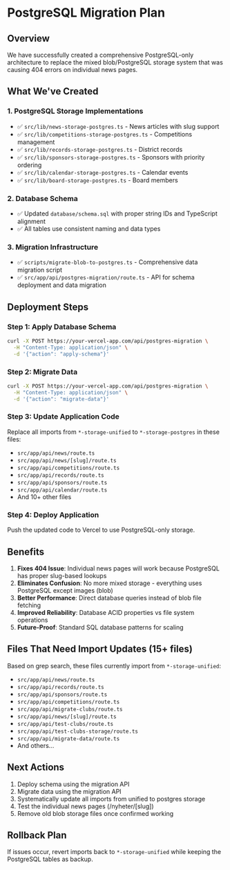 # PostgreSQL Migration Plan

## Overview

We have successfully created a comprehensive PostgreSQL-only architecture to replace the mixed blob/PostgreSQL storage system that was causing 404 errors on individual news pages.

## What We've Created

### 1. PostgreSQL Storage Implementations

- ✅ `src/lib/news-storage-postgres.ts` - News articles with slug support
- ✅ `src/lib/competitions-storage-postgres.ts` - Competitions management
- ✅ `src/lib/records-storage-postgres.ts` - District records
- ✅ `src/lib/sponsors-storage-postgres.ts` - Sponsors with priority ordering
- ✅ `src/lib/calendar-storage-postgres.ts` - Calendar events
- ✅ `src/lib/board-storage-postgres.ts` - Board members

### 2. Database Schema

- ✅ Updated `database/schema.sql` with proper string IDs and TypeScript alignment
- ✅ All tables use consistent naming and data types

### 3. Migration Infrastructure

- ✅ `scripts/migrate-blob-to-postgres.ts` - Comprehensive data migration script
- ✅ `src/app/api/postgres-migration/route.ts` - API for schema deployment and data migration

## Deployment Steps

### Step 1: Apply Database Schema

```bash
curl -X POST https://your-vercel-app.com/api/postgres-migration \
  -H "Content-Type: application/json" \
  -d '{"action": "apply-schema"}'
```

### Step 2: Migrate Data

```bash
curl -X POST https://your-vercel-app.com/api/postgres-migration \
  -H "Content-Type: application/json" \
  -d '{"action": "migrate-data"}'
```

### Step 3: Update Application Code

Replace all imports from `*-storage-unified` to `*-storage-postgres` in these files:

- `src/app/api/news/route.ts`
- `src/app/api/news/[slug]/route.ts`
- `src/app/api/competitions/route.ts`
- `src/app/api/records/route.ts`
- `src/app/api/sponsors/route.ts`
- `src/app/api/calendar/route.ts`
- And 10+ other files

### Step 4: Deploy Application

Push the updated code to Vercel to use PostgreSQL-only storage.

## Benefits

1. **Fixes 404 Issue**: Individual news pages will work because PostgreSQL has proper slug-based lookups
2. **Eliminates Confusion**: No more mixed storage - everything uses PostgreSQL except images (blob)
3. **Better Performance**: Direct database queries instead of blob file fetching
4. **Improved Reliability**: Database ACID properties vs file system operations
5. **Future-Proof**: Standard SQL database patterns for scaling

## Files That Need Import Updates (15+ files)

Based on grep search, these files currently import from `*-storage-unified`:

- `src/app/api/news/route.ts`
- `src/app/api/records/route.ts`
- `src/app/api/sponsors/route.ts`
- `src/app/api/competitions/route.ts`
- `src/app/api/migrate-clubs/route.ts`
- `src/app/api/news/[slug]/route.ts`
- `src/app/api/test-clubs/route.ts`
- `src/app/api/test-clubs-storage/route.ts`
- `src/app/api/migrate-data/route.ts`
- And others...

## Next Actions

1. Deploy schema using the migration API
2. Migrate data using the migration API
3. Systematically update all imports from unified to postgres storage
4. Test the individual news pages (/nyheter/[slug])
5. Remove old blob storage files once confirmed working

## Rollback Plan

If issues occur, revert imports back to `*-storage-unified` while keeping the PostgreSQL tables as backup.
